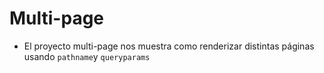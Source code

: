 # Multi-page

- El proyecto multi-page nos muestra como renderizar distintas páginas usando `pathname`y `queryparams`